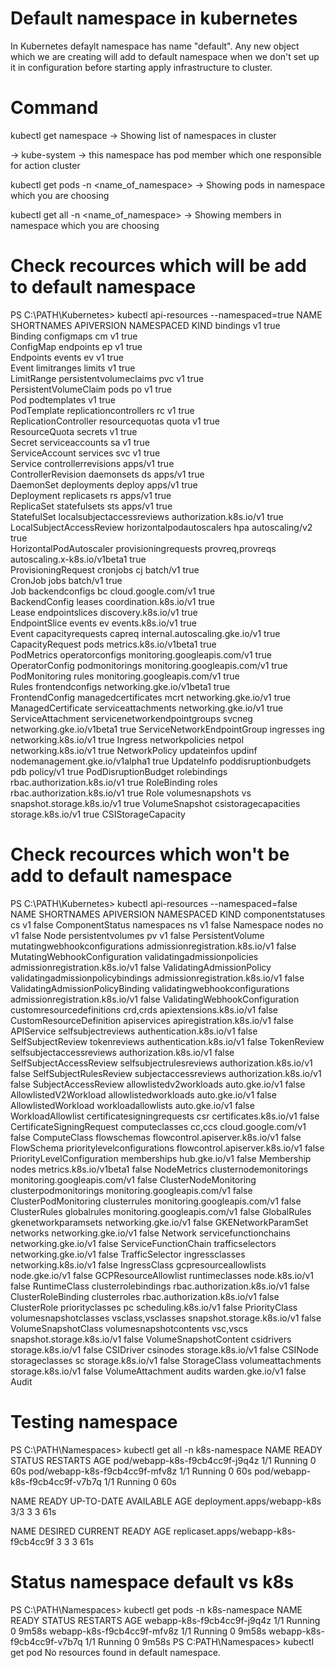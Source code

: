 # Default namespace in kubernetes

In Kubernetes defaylt namespace has name "default". Any new object which we are creating will add to default namespace when we don't set up it in configuration before starting apply infrastructure to cluster.

# Command

kubectl get namespace -> Showing list of namespaces in cluster

-> kube-system -> this namespace has pod member which one responsible for action cluster

kubectl get pods -n <name_of_namespace> -> Showing pods in namespace which you are choosing 


kubectl get all -n <name_of_namespace> -> Showing members  in namespace which you are choosing 

# Check recources which will be add to default namespace

PS C:\PATH\Kubernetes> kubectl api-resources --namespaced=true
NAME                           SHORTNAMES         APIVERSION                       NAMESPACED   KIND
bindings                                          v1                               true  
       Binding
configmaps                     cm                 v1                               true  
       ConfigMap
endpoints                      ep                 v1                               true  
       Endpoints
events                         ev                 v1                               true  
       Event
limitranges                    limits             v1                               true  
       LimitRange
persistentvolumeclaims         pvc                v1                               true  
       PersistentVolumeClaim
pods                           po                 v1                               true  
       Pod
podtemplates                                      v1                               true  
       PodTemplate
replicationcontrollers         rc                 v1                               true  
       ReplicationController
resourcequotas                 quota              v1                               true  
       ResourceQuota
secrets                                           v1                               true  
       Secret
serviceaccounts                sa                 v1                               true  
       ServiceAccount
services                       svc                v1                               true  
       Service
controllerrevisions                               apps/v1                          true  
       ControllerRevision
daemonsets                     ds                 apps/v1                          true  
       DaemonSet
deployments                    deploy             apps/v1                          true  
       Deployment
replicasets                    rs                 apps/v1                          true  
       ReplicaSet
statefulsets                   sts                apps/v1                          true  
       StatefulSet
localsubjectaccessreviews                         authorization.k8s.io/v1          true  
       LocalSubjectAccessReview
horizontalpodautoscalers       hpa                autoscaling/v2                   true  
       HorizontalPodAutoscaler
provisioningrequests           provreq,provreqs   autoscaling.x-k8s.io/v1beta1     true  
       ProvisioningRequest
cronjobs                       cj                 batch/v1                         true  
       CronJob
jobs                                              batch/v1                         true  
       Job
backendconfigs                 bc                 cloud.google.com/v1              true  
       BackendConfig
leases                                            coordination.k8s.io/v1           true  
       Lease
endpointslices                                    discovery.k8s.io/v1              true  
       EndpointSlice
events                         ev                 events.k8s.io/v1                 true  
       Event
capacityrequests               capreq             internal.autoscaling.gke.io/v1   true  
       CapacityRequest
pods                                              metrics.k8s.io/v1beta1           true  
       PodMetrics
operatorconfigs                                   monitoring.googleapis.com/v1     true  
       OperatorConfig
podmonitorings                                    monitoring.googleapis.com/v1     true  
       PodMonitoring
rules                                             monitoring.googleapis.com/v1     true  
       Rules
frontendconfigs                                   networking.gke.io/v1beta1        true  
       FrontendConfig
managedcertificates            mcrt               networking.gke.io/v1             true  
       ManagedCertificate
serviceattachments                                networking.gke.io/v1             true         ServiceAttachment
servicenetworkendpointgroups   svcneg             networking.gke.io/v1beta1        true         ServiceNetworkEndpointGroup
ingresses                      ing                networking.k8s.io/v1             true         Ingress
networkpolicies                netpol             networking.k8s.io/v1             true         NetworkPolicy
updateinfos                    updinf             nodemanagement.gke.io/v1alpha1   true         UpdateInfo
poddisruptionbudgets           pdb                policy/v1                        true         PodDisruptionBudget
rolebindings                                      rbac.authorization.k8s.io/v1     true         RoleBinding
roles                                             rbac.authorization.k8s.io/v1     true         Role
volumesnapshots                vs                 snapshot.storage.k8s.io/v1       true         VolumeSnapshot
csistoragecapacities                              storage.k8s.io/v1                true         CSIStorageCapacity


# Check recources which won't be add to default namespace

PS C:\PATH\Kubernetes> kubectl api-resources --namespaced=false
NAME                                SHORTNAMES          APIVERSION                        NAMESPACED   KIND
componentstatuses                   cs                  v1                                false        ComponentStatus
namespaces                          ns                  v1                                false        Namespace
nodes                               no                  v1                                false        Node
persistentvolumes                   pv                  v1                                false        PersistentVolume
mutatingwebhookconfigurations                           admissionregistration.k8s.io/v1   false        MutatingWebhookConfiguration
validatingadmissionpolicies                             admissionregistration.k8s.io/v1   false        ValidatingAdmissionPolicy
validatingadmissionpolicybindings                       admissionregistration.k8s.io/v1   false        ValidatingAdmissionPolicyBinding
validatingwebhookconfigurations                         admissionregistration.k8s.io/v1   false        ValidatingWebhookConfiguration
customresourcedefinitions           crd,crds            apiextensions.k8s.io/v1           false        CustomResourceDefinition
apiservices                                             apiregistration.k8s.io/v1         false        APIService
selfsubjectreviews                                      authentication.k8s.io/v1          false        SelfSubjectReview
tokenreviews                                            authentication.k8s.io/v1          false        TokenReview
selfsubjectaccessreviews                                authorization.k8s.io/v1           false        SelfSubjectAccessReview
selfsubjectrulesreviews                                 authorization.k8s.io/v1           false        SelfSubjectRulesReview
subjectaccessreviews                                    authorization.k8s.io/v1           false        SubjectAccessReview
allowlistedv2workloads                                  auto.gke.io/v1                    false        AllowlistedV2Workload
allowlistedworkloads                                    auto.gke.io/v1                    false        AllowlistedWorkload
workloadallowlists                                      auto.gke.io/v1                    false        WorkloadAllowlist
certificatesigningrequests          csr                 certificates.k8s.io/v1            false        CertificateSigningRequest
computeclasses                      cc,ccs              cloud.google.com/v1               false        ComputeClass
flowschemas                                             flowcontrol.apiserver.k8s.io/v1   false        FlowSchema
prioritylevelconfigurations                             flowcontrol.apiserver.k8s.io/v1   false        PriorityLevelConfiguration
memberships                                             hub.gke.io/v1                     false        Membership
nodes                                                   metrics.k8s.io/v1beta1            false        NodeMetrics
clusternodemonitorings                                  monitoring.googleapis.com/v1      false        ClusterNodeMonitoring
clusterpodmonitorings                                   monitoring.googleapis.com/v1      false        ClusterPodMonitoring
clusterrules                                            monitoring.googleapis.com/v1      false        ClusterRules
globalrules                                             monitoring.googleapis.com/v1      false        GlobalRules
gkenetworkparamsets                                     networking.gke.io/v1              false        GKENetworkParamSet
networks                                                networking.gke.io/v1              false        Network
servicefunctionchains                                   networking.gke.io/v1              false        ServiceFunctionChain
trafficselectors                                        networking.gke.io/v1              false        TrafficSelector
ingressclasses                                          networking.k8s.io/v1              false        IngressClass
gcpresourceallowlists                                   node.gke.io/v1                    false        GCPResourceAllowlist
runtimeclasses                                          node.k8s.io/v1                    false        RuntimeClass
clusterrolebindings                                     rbac.authorization.k8s.io/v1      false        ClusterRoleBinding
clusterroles                                            rbac.authorization.k8s.io/v1      false        ClusterRole
priorityclasses                     pc                  scheduling.k8s.io/v1              false        PriorityClass
volumesnapshotclasses               vsclass,vsclasses   snapshot.storage.k8s.io/v1        false        VolumeSnapshotClass
volumesnapshotcontents              vsc,vscs            snapshot.storage.k8s.io/v1        false        VolumeSnapshotContent
csidrivers                                              storage.k8s.io/v1                 false        CSIDriver
csinodes                                                storage.k8s.io/v1                 false        CSINode
storageclasses                      sc                  storage.k8s.io/v1                 false        StorageClass
volumeattachments                                       storage.k8s.io/v1                 false        VolumeAttachment
audits                                                  warden.gke.io/v1                  false        Audit

# Testing namespace

PS C:\PATH\Namespaces> kubectl get all -n k8s-namespace
NAME                             READY   STATUS    RESTARTS   AGE
pod/webapp-k8s-f9cb4cc9f-j9q4z   1/1     Running   0          60s
pod/webapp-k8s-f9cb4cc9f-mfv8z   1/1     Running   0          60s
pod/webapp-k8s-f9cb4cc9f-v7b7q   1/1     Running   0          60s

NAME                         READY   UP-TO-DATE   AVAILABLE   AGE
deployment.apps/webapp-k8s   3/3     3            3           61s

NAME                                   DESIRED   CURRENT   READY   AGE
replicaset.apps/webapp-k8s-f9cb4cc9f   3         3         3       61s

# Status namespace default vs k8s

PS C:\PATH\Namespaces> kubectl get pods -n k8s-namespace
NAME                         READY   STATUS    RESTARTS   AGE
webapp-k8s-f9cb4cc9f-j9q4z   1/1     Running   0          9m58s
webapp-k8s-f9cb4cc9f-mfv8z   1/1     Running   0          9m58s
webapp-k8s-f9cb4cc9f-v7b7q   1/1     Running   0          9m58s
PS C:PATH\Namespaces> kubectl get pod
No resources found in default namespace.